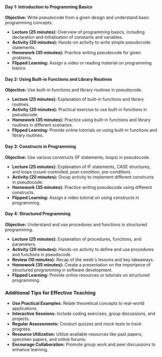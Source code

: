 #### **Day 1: Introduction to Programming Basics**
**Objective:** Write pseudocode from a given design and understand basic programming concepts.
- **Lecture (25 minutes):** Overview of programming basics, including declaration and initialisation of constants and variables.
- **Activity (20 minutes):** Hands-on activity to write simple pseudocode statements.
- **Homework (35 minutes):** Practice writing pseudocode for given problems.
- **Flipped Learning:** Assign a video or reading material on programming basics.

#### **Day 2: Using Built-in Functions and Library Routines**
**Objective:** Use built-in functions and library routines in pseudocode.
- **Lecture (25 minutes):** Explanation of built-in functions and library routines.
- **Activity (20 minutes):** Practical exercise to use built-in functions in pseudocode.
- **Homework (35 minutes):** Practice using built-in functions and library routines in different scenarios.
- **Flipped Learning:** Provide online tutorials on using built-in functions and library routines.

#### **Day 3: Constructs in Programming**
**Objective:** Use various constructs (IF statements, loops) in pseudocode.
- **Lecture (25 minutes):** Explanation of IF statements, CASE structures, and loops (count-controlled, post-condition, pre-condition).
- **Activity (20 minutes):** Group activity to implement different constructs in pseudocode.
- **Homework (35 minutes):** Practice writing pseudocode using different constructs.
- **Flipped Learning:** Assign a video tutorial on using constructs in programming.

#### **Day 4: Structured Programming**
**Objective:** Understand and use procedures and functions in structured programming.
- **Lecture (25 minutes):** Explanation of procedures, functions, and parameters.
- **Activity (20 minutes):** Hands-on activity to define and use procedures and functions in pseudocode.
- **Review (10 minutes):** Recap of the week's lessons and key takeaways.
- **Homework (35 minutes):** Create a presentation on the importance of structured programming in software development.
- **Flipped Learning:** Provide online resources or tutorials on structured programming.

### Additional Tips for Effective Teaching
- **Use Practical Examples:** Relate theoretical concepts to real-world applications.
- **Interactive Sessions:** Include coding exercises, group discussions, and projects.
- **Regular Assessments:** Conduct quizzes and mock tests to track progress.
- **Resource Utilization:** Utilize available resources like past papers, specimen papers, and online forums.
- **Encourage Collaboration:** Promote group work and peer discussions to enhance learning.
